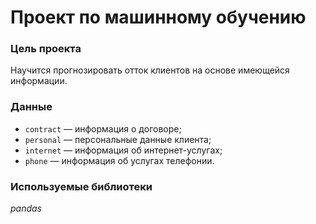 # Проект по машинному обучению
### Цель проекта
Научится прогнозировать отток клиентов на основе имеющейся информации.

### Данные
- `contract` — информация о договоре;
- `personal` — персональные данные клиента;
- `internet` — информация об интернет-услугах;
- `phone` — информация об услугах телефонии.

### Используемые библиотеки
*pandas*
